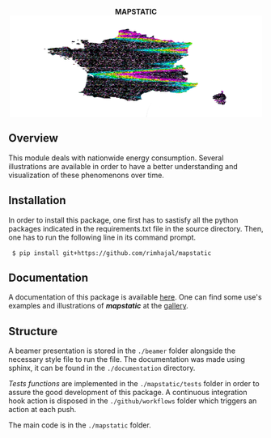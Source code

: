 <p align="center">
<strong>MAPSTATIC</strong> <br>
<img src="./docs/_static/clearlogo.svg" style="vertical-align:middle" width="500" height='200' class='center' alt='logo'>
</p>

## Overview

This module deals with nationwide energy consumption. Several illustrations are available in order to have a better understanding and visualization of these phenomenons over time.

## Installation

In order to install this package, one first has to sastisfy all the python packages indicated in the requirements.txt file in the source directory. Then, one has to run the following line in its command prompt.

```{bash}
 $ pip install git+https://github.com/rimhajal/mapstatic
```

## Documentation

A documentation of this package is available [here](https://lilouzulewski.github.io/mapstatic/). One can find some use's examples and illustrations of ***mapstatic*** at the [gallery](?).

## Structure

A beamer presentation is stored in the `./beamer` folder alongside the necessary style file to run the file. The documentation was made using sphinx, it can be found in the `./documentation` directory.

*Tests functions* are implemented in the `./mapstatic/tests` folder in order to assure the good development of this package. A continuous integration hook action is disposed in the `./github/workflows` folder which triggers an action at each push.

The main code is in the `./mapstatic` folder.
